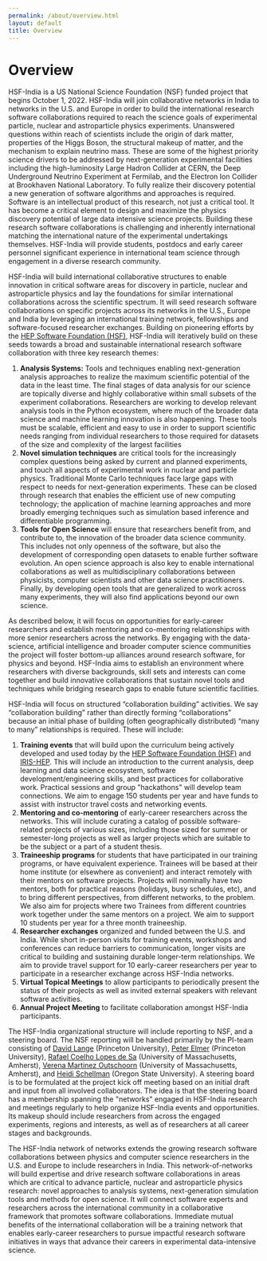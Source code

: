 ```yaml
---
permalink: /about/overview.html
layout: default
title: Overview
---
```


<h1>Overview</h1>

HSF-India is a US National Science Foundation (NSF) funded project
that begins October 1, 2022. HSF-India will join collaborative
networks in India to networks in the U.S. and Europe in order to
build the international research software collaborations required
to reach the science goals of experimental particle, nuclear and
astroparticle physics experiments. Unanswered questions within reach
of scientists include the origin of dark matter, properties of the
Higgs Boson, the structural makeup of matter, and the mechanism to
explain neutrino mass. These are some of the highest priority science
drivers to be addressed by next-generation experimental facilities
including the high-luminosity Large Hadron Collider at CERN, the
Deep Underground Neutrino Experiment at Fermilab, and the Electron
Ion Collider at Brookhaven National Laboratory. To fully realize
their discovery potential a new generation of software algorithms
and approaches is required. Software is an intellectual product of
this research, not just a critical tool. It has become a critical
element to design and maximize the physics discovery potential of
large data intensive science projects. Building these research
software collaborations is challenging and inherently international
matching the international nature of the experimental undertakings
themselves. HSF-India will provide students, postdocs and early
career personnel significant experience in international team science
through engagement in a diverse research community.

HSF-India will build international collaborative structures to
enable innovation in critical software areas for discovery in
particle, nuclear and astroparticle physics and lay the foundations
for similar international collaborations across the scientific
spectrum. It will seed research software collaborations on specific
projects across its networks in the U.S., Europe and India by
leveraging an international training network, fellowships and
software-focused researcher exchanges. Building on pioneering
efforts by the [HEP Software Foundation (HSF)](https://hepsoftwarefoundation.org), HSF-India will iteratively
build on these seeds towards a broad and sustainable international
research software collaboration with three key research themes:

  1. **Analysis Systems:** Tools and techniques enabling next-generation
     analysis approaches to realize the maximum scientific potential
     of the data in the least time. The final stages of data analysis
     for our science are topically diverse and highly collaborative
     within small subsets of the experiment collaborations. Researchers
     are working to develop relevant analysis tools in the Python
     ecosystem, where much of the broader data science and machine
     learning innovation is also happening. These tools must be scalable,
     efficient and easy to use in order to support scientific needs
     ranging from individual researchers to those required for datasets
     of the size and complexity of the largest facilities
  1. **Novel simulation techniques** are critical tools for the increasingly
     complex questions being asked by current and planned experiments,
     and touch all aspects of experimental work in nuclear and
     particle physics. Traditional Monte Carlo techniques face large
     gaps with respect to needs for next-generation experiments. These
     can be closed through research that enables the efficient use of
     new computing technology; the application of machine learning
     approaches and more broadly emerging techniques such as simulation
     based inference and differentiable programming.
  1. **Tools for Open Science** will ensure that researchers benefit
     from, and contribute to, the innovation of the broader data science
     community. This includes not only openness of the software, but
     also the development of corresponding open datasets to enable
     further software evolution. An open science approach is also key
     to enable international collaborations as well as multidisciplinary
     collaborations between physicists, computer scientists and other
     data science practitioners. Finally, by developing open tools
     that are generalized to work across many experiments, they will
     also find applications beyond our own science.

As described below, it will focus on opportunities for early-career
researchers and establish mentoring and co-mentoring relationships
with more senior researchers across the networks. By engaging with
the data-science, artificial intelligence and broader computer
science communities the project will foster bottom-up alliances
around research software, for physics and beyond. HSF-India aims
to establish an environment where researchers with diverse backgrounds,
skill sets and interests can come together and build innovative
collaborations that sustain novel tools and techniques while bridging
research gaps to enable future scientific facilities.

HSF-India will focus on structured “collaboration building” activities.
We say “collaboration building” rather than directly forming
“collaborations” because an initial phase of building (often
geographically distributed) “many to many” relationships is required.
These will include:

  1. **Training events** that will build upon the curriculum being
     actively developed and used today by the
     [HEP Software Foundation (HSF)](https://hepsoftwarefoundation.org/workinggroups/training.html)
      and [IRIS-HEP](https://iris-hep.org). This
     will include an introduction to the current analysis, deep learning
     and data science ecosystem, software development/engineering
     skills, and best practices for collaborative work. Practical
     sessions and group "hackathons" will develop team connections.
     We aim to engage 150 students per year and have funds to assist
     with instructor travel costs and networking events.
  1. **Mentoring and co-mentoring** of early-career researchers across
     the networks. This will include curating a catalog of possible
     software-related projects of various sizes, including those sized
     for summer or semester-long projects as well as larger projects
     which are suitable to be the subject or a part of a student thesis.
  1. **Traineeship programs** for students that have participated in our
     training programs, or have equivalent experience. Trainees will
     be based at their home institute (or elsewhere as convenient) and
     interact remotely with their mentors on software projects. Projects
     will nominally have two mentors, both for practical reasons
     (holidays, busy schedules, etc), and to bring different perspectives,
     from different networks, to the problem. We also aim for projects
     where two Trainees from different countries work together under
     the same mentors on a project. We aim to support 10 students per
     year for a three month traineeship.
  1. **Researcher exchanges** organized and funded between the U.S. and
     India. While short in-person visits for training events, workshops
     and conferences can reduce barriers to communication, longer
     visits are critical to building and sustaining durable longer-term
     relationships.  We aim to provide travel support for 10 early-career
     researchers per year to participate in a researcher exchange
     across HSF-India networks.
  1. **Virtual Topical Meetings** to allow participants to periodically
     present the status of their projects as well as invited external
     speakers with relevant software activities.
  1. **Annual Project Meeting** to facilitate collaboration amongst
     HSF-India participants.

The HSF-India organizational structure will include reporting to
NSF, and a steering board. The NSF reporting will be handled primarily
by the PI-team consisting of [David Lange](https://dlange.web.cern.ch/)
(Princeton University), [Peter Elmer](https://elmer.scholar.princeton.edu)
(Princeton University), [Rafael Coelho Lopes de Sa](https://www.physics.umass.edu/people/rafael-lopes-de-sa)
(University of Massachusetts, Amherst), [Verena Martinez Outschoorn](https://www.physics.umass.edu/people/verena-martinez-outschoorn)
(University of Massachusetts, Amherst), and [Heidi Schellman](https://physics.oregonstate.edu/heidi-schellman) (Oregon
State University). A steering board is to be formulated at the
project kick off meeting based on an initial draft and input from
all involved collaborators. The idea is that the steering board has
a membership spanning the "networks" engaged in HSF-India research
and meetings regularly to help organize HSF-India events and
opportunities. Its makeup should include researchers from across
the engaged experiments, regions and interests, as well as of
researchers at all career stages and backgrounds.

The HSF-India network of networks extends the growing research
software collaborations between physics and computer science
researchers in the U.S. and Europe to include researchers in India.
This network-of-networks will build expertise and drive research
software collaborations in areas which are critical to advance
particle, nuclear and astroparticle physics research: novel approaches
to analysis systems, next-generation simulation tools and methods
for open science. It will connect software experts and researchers
across the international community in a collaborative framework
that promotes software collaborations. Immediate mutual benefits
of the international collaboration will be a training network that
enables early-career researchers to pursue impactful research
software initiatives in ways that advance their careers in experimental
data-intensive science.

